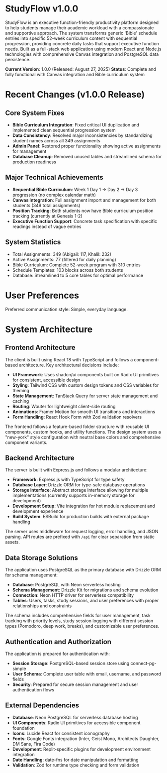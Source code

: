 # StudyFlow v1.0.0

StudyFlow is an executive function-friendly productivity platform designed to help students manage their academic workload with a compassionate and supportive approach. The system transforms generic 'Bible' schedule entries into specific 52-week curriculum content with sequential progression, providing concrete daily tasks that support executive function needs. Built as a full-stack web application using modern React and Node.js technologies with comprehensive Canvas integration and PostgreSQL data persistence.

**Current Version**: 1.0.0 (Released: August 27, 2025)
**Status**: Complete and fully functional with Canvas integration and Bible curriculum system

# Recent Changes (v1.0.0 Release)

## Core System Fixes
- **Bible Curriculum Integration**: Fixed critical UI duplication and implemented clean sequential progression system
- **Data Consistency**: Resolved major inconsistencies by standardizing student names across all 349 assignments
- **Admin Panel**: Restored proper functionality showing active assignments for management
- **Database Cleanup**: Removed unused tables and streamlined schema for production readiness

## Major Technical Achievements  
- **Sequential Bible Curriculum**: Week 1 Day 1 → Day 2 → Day 3 progression (no complex calendar math)
- **Canvas Integration**: Full assignment import and management for both students (349 total assignments)
- **Position Tracking**: Both students now have Bible curriculum position tracking (currently at Genesis 1-2)
- **Executive Function Support**: Concrete task specification with specific readings instead of vague entries

## System Statistics
- Total Assignments: 349 (Abigail: 117, Khalil: 232)  
- Active Assignments: 77 (filtered for daily planning)
- Bible Curriculum: Complete 52-week program with 310 entries
- Schedule Templates: 103 blocks across both students
- Database: Streamlined to 5 core tables for optimal performance

# User Preferences

Preferred communication style: Simple, everyday language.

# System Architecture

## Frontend Architecture
The client is built using React 18 with TypeScript and follows a component-based architecture. Key architectural decisions include:

- **UI Framework**: Uses shadcn/ui components built on Radix UI primitives for consistent, accessible design
- **Styling**: Tailwind CSS with custom design tokens and CSS variables for theming
- **State Management**: TanStack Query for server state management and caching
- **Routing**: Wouter for lightweight client-side routing
- **Animations**: Framer Motion for smooth UI transitions and interactions
- **Form Handling**: React Hook Form with Zod validation resolvers

The frontend follows a feature-based folder structure with reusable UI components, custom hooks, and utility functions. The design system uses a "new-york" style configuration with neutral base colors and comprehensive component variants.

## Backend Architecture
The server is built with Express.js and follows a modular architecture:

- **Framework**: Express.js with TypeScript for type safety
- **Database Layer**: Drizzle ORM for type-safe database operations
- **Storage Interface**: Abstract storage interface allowing for multiple implementations (currently supports in-memory storage for development)
- **Development Setup**: Vite integration for hot module replacement and development experience
- **Build System**: ESBuild for production builds with external package handling

The server uses middleware for request logging, error handling, and JSON parsing. API routes are prefixed with `/api` for clear separation from static assets.

## Data Storage Solutions
The application uses PostgreSQL as the primary database with Drizzle ORM for schema management:

- **Database**: PostgreSQL with Neon serverless hosting
- **Schema Management**: Drizzle Kit for migrations and schema evolution
- **Connection**: Neon HTTP driver for serverless compatibility
- **Tables**: Users, tasks, study sessions, and user preferences with proper relationships and constraints

The schema includes comprehensive fields for user management, task tracking with priority levels, study session logging with different session types (Pomodoro, deep work, breaks), and customizable user preferences.

## Authentication and Authorization
The application is prepared for authentication with:

- **Session Storage**: PostgreSQL-based session store using connect-pg-simple
- **User Schema**: Complete user table with email, username, and password fields
- **Security**: Prepared for secure session management and user authentication flows

## External Dependencies

- **Database**: Neon PostgreSQL for serverless database hosting
- **UI Components**: Radix UI primitives for accessible component foundation
- **Icons**: Lucide React for consistent iconography
- **Fonts**: Google Fonts integration (Inter, Geist Mono, Architects Daughter, DM Sans, Fira Code)
- **Development**: Replit-specific plugins for development environment integration
- **Date Handling**: date-fns for date manipulation and formatting
- **Validation**: Zod for runtime type checking and form validation